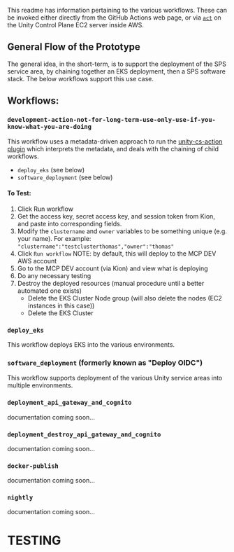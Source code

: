 This readme has information pertaining to the various workflows.  These can be invoked either directly from the GitHub Actions web page, or via [`act`](https://github.com/nektos/act) on the Unity Control Plane EC2 server inside AWS.

## General Flow of the Prototype
The general idea, in the short-term, is to support the deployment of the SPS service area, by chaining together an EKS deployment, then a SPS software stack.  The below workflows support this use case.  

## Workflows:
### ```development-action-not-for-long-term-use-only-use-if-you-know-what-you-are-doing```
This workflow uses a metadata-driven approach to run the [unity-cs-action plugin](https://github.com/unity-sds/unity-cs-action/blob/main/src/main.ts) which interprets the metadata, and deals with the chaining of child workflows.
 * ```deploy_eks``` (see below)
 * ```software_deployment``` (see below)

#### To Test:
 1)  Click Run workflow
 2)  Get the access key, secret access key, and session token from Kion, and paste into corresponding fields.
 3)  Modify the `clustername` and `owner` variables to be something unique (e.g. your name). 
     For example: ```"clustername":"testclusterthomas","owner":"thomas"```
 5)  Click `Run workflow`
 NOTE:  by default, this will deploy to the MCP DEV AWS account
 5) Go to the MCP DEV account (via Kion) and view what is deploying
 6) Do any necessary testing
 7) Destroy the deployed resources (manual procedure until a better automated one exists)
    - Delete the EKS Cluster Node group (will also delete the nodes (EC2 instances in this case))
    - Delete the EKS Cluster

### ```deploy_eks```
This workflow deploys EKS into the various environments.

### ```software_deployment``` (formerly known as "Deploy OIDC")
This workflow supports deployment of the various Unity service areas into multiple environments.

### ```deployment_api_gateway_and_cognito```
documentation coming soon...

### ```deployment_destroy_api_gateway_and_cognito```
documentation coming soon...

### ```docker-publish```
documentation coming soon...

### ```nightly```
documentation coming soon...


# TESTING

